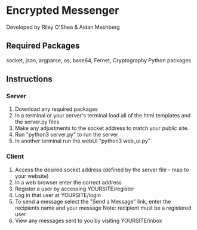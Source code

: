 # Encrypted Messenger
Developed by Riley O'Shea & Aidan Meshberg

## Required Packages
socket, json, argparse, os, base64, Fernet, Cryptography 
Python packages

## Instructions
### Server
1. Download any required packages
2. In a terminal or your server's terminal load all of the html templates and the server.py files
3. Make any adjustments to the socket address to match your public site.
4. Run "python3 server.py" to run the server
5. In another terminal run the webUI "python3 web_ui.py"

### Client
1. Access the desired socket address (defined by the server file - map to your website) 
2. In a web browser enter the correct address
3. Register a user by accessing YOURSITE/register
4. Log in that user at YOURSITE/login
5. To send a message select the "Send a Message" link, enter the recipients name and your message
Note: recipient must be a registered user
6. View any messages sent to you by visiting YOURSITE/inbox